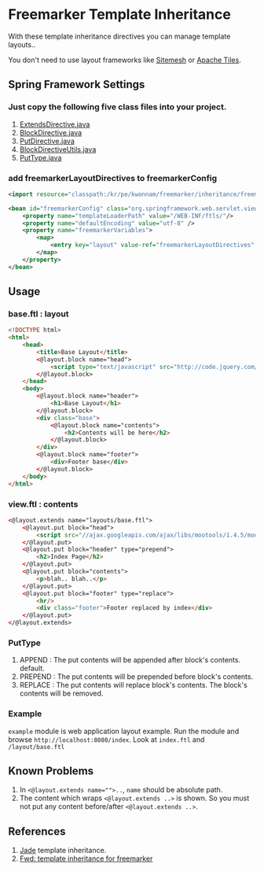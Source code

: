 # Freemarker Template Inheritance

With these template inheritance directives you can manage template layouts..

You don't need to use layout frameworks like [Sitemesh](http://wiki.sitemesh.org/display/sitemesh/Home) or [Apache Tiles](http://tiles.apache.org/).

## Spring Framework Settings

### Just copy the following five class files into your project.
1. [ExtendsDirective.java](https://github.com/kwon37xi/freemarker-template-inheritance/blob/master/ftl-inheritance/src/main/java/kr/pe/kwonnam/freemarker/inheritance/ExtendsDirective.java)
1. [BlockDirective.java](https://github.com/kwon37xi/freemarker-template-inheritance/blob/master/ftl-inheritance/src/main/java/kr/pe/kwonnam/freemarker/inheritance/BlockDirective.java)
1. [PutDirective.java](https://github.com/kwon37xi/freemarker-template-inheritance/blob/master/ftl-inheritance/src/main/java/kr/pe/kwonnam/freemarker/inheritance/PutDirective.java)
1. [BlockDirectiveUtils.java](https://github.com/kwon37xi/freemarker-template-inheritance/blob/master/ftl-inheritance/src/main/java/kr/pe/kwonnam/freemarker/inheritance/BlockDirectiveUtils.java)
1. [PutType.java](https://github.com/kwon37xi/freemarker-template-inheritance/blob/master/ftl-inheritance/src/main/java/kr/pe/kwonnam/freemarker/inheritance/PutType.java)

### add freemarkerLayoutDirectives to freemarkerConfig
```xml
<import resource="classpath:/kr/pe/kwonnam/freemarker/inheritance/freemarker-layout-directives.xml" />

<bean id="freemarkerConfig" class="org.springframework.web.servlet.view.freemarker.FreeMarkerConfigurer">
    <property name="templateLoaderPath" value="/WEB-INF/ftls/"/>
    <property name="defaultEncoding" value="utf-8" />
    <property name="freemarkerVariables">
        <map>
            <entry key="layout" value-ref="freemarkerLayoutDirectives" />
        </map>
    </property>
</bean>
```

## Usage
### base.ftl : layout
```html
<!DOCTYPE html>
<html>
    <head>
        <title>Base Layout</title>
        <@layout.block name="head">
            <script type="text/javascript" src="http://code.jquery.com/jquery-1.10.1.min.js"></script>
        </@layout.block>
    </head>
    <body>
        <@layout.block name="header">
            <h1>Base Layout</h1>
        </@layout.block>
        <div class="base">
            <@layout.block name="contents">
                <h2>Contents will be here</h2>
            </@layout.block>
        </div>
        <@layout.block name="footer">
            <div>Footer base</div>
        </@layout.block>
    </body>
</html>
```

### view.ftl : contents
```html
<@layout.extends name="layouts/base.ftl">
    <@layout.put block="head">
        <script src="//ajax.googleapis.com/ajax/libs/mootools/1.4.5/mootools-yui-compressed.js"></script>
    </@layout.put>
    <@layout.put block="header" type="prepend">
        <h2>Index Page</h2>
    </@layout.put>
    <@layout.put block="contents">
        <p>blah.. blah..</p>
    </@layout.put>
    <@layout.put block="footer" type="replace">
        <hr/>
        <div class="footer">Footer replaced by index</div>
    </@layout.put>
</@layout.extends>
```

### PutType
1. APPEND : The put contents will be appended after block's contents. default.
1. PREPEND : The put contents will be prepended before block's contents.
1. REPLACE : The put contents will replace block's contents. The block's contents will be removed.

### Example
`example` module is web application layout example. Run the module and browse `http://localhost:8080/index`.
Look at `index.ftl` and `/layout/base.ftl`

## Known Problems
1. In `<@layout.extends name="">..`, `name` should be absolute path.
1. The content which wraps `<@layout.extends ..>` is shown. So you must not put any content before/after `<@layout.extends ..>`.

## References
1. [Jade](http://jade-lang.com/) template inheritance.
1. [Fwd: template inheritance for freemarker](http://freemarker.624813.n4.nabble.com/Fwd-template-inheritance-for-freemarker-td2296583.html)